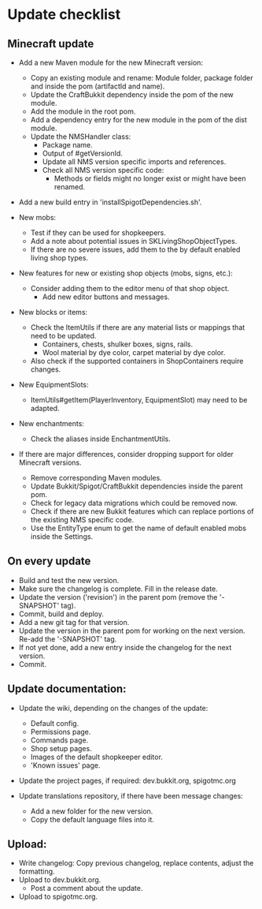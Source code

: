 # Update checklist

## Minecraft update

* Add a new Maven module for the new Minecraft version:
	* Copy an existing module and rename: Module folder, package folder and inside the pom (artifactId and name).
	* Update the CraftBukkit dependency inside the pom of the new module.
	* Add the module in the root pom.
	* Add a dependency entry for the new module in the pom of the dist module.
	* Update the NMSHandler class:
		* Package name.
		* Output of #getVersionId.
		* Update all NMS version specific imports and references.
		* Check all NMS version specific code:
			* Methods or fields might no longer exist or might have been renamed.

* Add a new build entry in 'installSpigotDependencies.sh'.

* New mobs:
	* Test if they can be used for shopkeepers.
	* Add a note about potential issues in SKLivingShopObjectTypes.
	* If there are no severe issues, add them to the by default enabled living shop types.

* New features for new or existing shop objects (mobs, signs, etc.):
	* Consider adding them to the editor menu of that shop object.
		* Add new editor buttons and messages.

* New blocks or items:
	* Check the ItemUtils if there are any material lists or mappings that need to be updated.
		* Containers, chests, shulker boxes, signs, rails.
		* Wool material by dye color, carpet material by dye color.
	* Also check if the supported containers in ShopContainers require changes.

* New EquipmentSlots:
	* ItemUtils#getItem(PlayerInventory, EquipmentSlot) may need to be adapted.

* New enchantments:
	* Check the aliases inside EnchantmentUtils.

* If there are major differences, consider dropping support for older Minecraft versions.
	* Remove corresponding Maven modules.
	* Update Bukkit/Spigot/CraftBukkit dependencies inside the parent pom.
	* Check for legacy data migrations which could be removed now.
	* Check if there are new Bukkit features which can replace portions of the existing NMS specific code.
	* Use the EntityType enum to get the name of default enabled mobs inside the Settings.

## On every update

* Build and test the new version.
* Make sure the changelog is complete. Fill in the release date.
* Update the version ('revision') in the parent pom (remove the '-SNAPSHOT' tag).
* Commit, build and deploy.
* Add a new git tag for that version.
* Update the version in the parent pom for working on the next version. Re-add the '-SNAPSHOT' tag.
* If not yet done, add a new entry inside the changelog for the next version.
* Commit.

## Update documentation:

* Update the wiki, depending on the changes of the update:
	* Default config.
	* Permissions page.
	* Commands page.
	* Shop setup pages.
	* Images of the default shopkeeper editor.
	* 'Known issues' page.

* Update the project pages, if required: dev.bukkit.org, spigotmc.org

* Update translations repository, if there have been message changes:
	* Add a new folder for the new version.
	* Copy the default language files into it.

## Upload:

* Write changelog: Copy previous changelog, replace contents, adjust the formatting.
* Upload to dev.bukkit.org.
	* Post a comment about the update.
* Upload to spigotmc.org.

